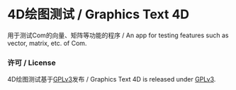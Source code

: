 # 4D绘图测试 / Graphics Text 4D
用于测试Com的向量、矩阵等功能的程序 / An app for testing features such as vector, matrix, etc. of Com.

### 许可 / License
4D绘图测试基于[GPLv3](WinFormApp/LicenseInfo/GPLv3.txt)发布 / Graphics Text 4D is released under [GPLv3](WinFormApp/LicenseInfo/GPLv3.txt).
